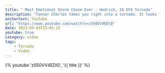 ```yaml
---
title: " Most Emotional Storm Chase Ever - Hedrick, IA EF4 Tornado"
description: "Tanner Charles takes you right into a tornado. It looks like the movie Twister."
anchortext: YouTube
url: "https://www.youtube.com/watch?v=z550VV4EDl0"
date: 2023-04-03T23:05:13
youtube: true
category: video
tags:
    - Tornado
    - Video
---
```


{% youtube 'z550VV4EDl0', '{{ title }}' %}
